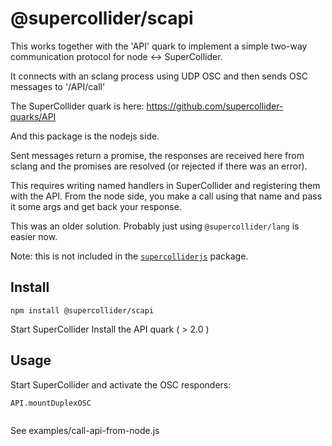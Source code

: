 # @supercollider/scapi

This works together with the 'API' quark to implement a simple two-way communication protocol for node <-> SuperCollider.

It connects with an sclang process using UDP OSC and then sends OSC messages to '/API/call'

The SuperCollider quark is here:
https://github.com/supercollider-quarks/API

And this package is the nodejs side.

Sent messages return a promise, the responses are received here from sclang and the promises are resolved (or rejected if there was an error).

This requires writing named handlers in SuperCollider and registering them with the API. From the node side, you make a call using that name and pass it some args and get back your response.

This was an older solution. Probably just using `@supercollider/lang` is easier now.

Note: this is not included in the [`supercolliderjs`](https://npmjs.org/package/supercolliderjs) package.

## Install

```shell
npm install @supercollider/scapi
```

Start SuperCollider
Install the API quark ( > 2.0 )

## Usage

Start SuperCollider and activate the OSC responders:

```supercollider
API.mountDuplexOSC
```

```js


```

See examples/call-api-from-node.js
